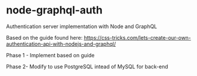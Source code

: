 # node-graphql-auth
Authentication server implementation with Node and GraphQL

Based on the guide found here: https://css-tricks.com/lets-create-our-own-authentication-api-with-nodejs-and-graphql/

Phase 1 - Implement based on guide

Phase 2- Modify to use PostgreSQL intead of MySQL for back-end
